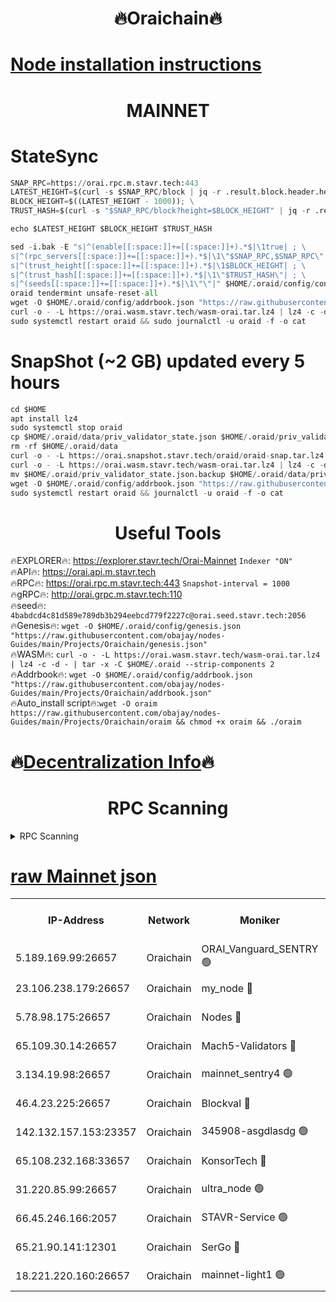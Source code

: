 <h1 align="center"> 🔥Oraichain🔥</h1>

[Node installation instructions](https://github.com/obajay/nodes-Guides/tree/main/Projects/Oraichain)
=
<h1 align="center"> MAINNET</h1>

# StateSync
```python
SNAP_RPC=https://orai.rpc.m.stavr.tech:443
LATEST_HEIGHT=$(curl -s $SNAP_RPC/block | jq -r .result.block.header.height); \
BLOCK_HEIGHT=$((LATEST_HEIGHT - 1000)); \
TRUST_HASH=$(curl -s "$SNAP_RPC/block?height=$BLOCK_HEIGHT" | jq -r .result.block_id.hash)

echo $LATEST_HEIGHT $BLOCK_HEIGHT $TRUST_HASH

sed -i.bak -E "s|^(enable[[:space:]]+=[[:space:]]+).*$|\1true| ; \
s|^(rpc_servers[[:space:]]+=[[:space:]]+).*$|\1\"$SNAP_RPC,$SNAP_RPC\"| ; \
s|^(trust_height[[:space:]]+=[[:space:]]+).*$|\1$BLOCK_HEIGHT| ; \
s|^(trust_hash[[:space:]]+=[[:space:]]+).*$|\1\"$TRUST_HASH\"| ; \
s|^(seeds[[:space:]]+=[[:space:]]+).*$|\1\"\"|" $HOME/.oraid/config/config.toml
oraid tendermint unsafe-reset-all
wget -O $HOME/.oraid/config/addrbook.json "https://raw.githubusercontent.com/obajay/nodes-Guides/main/Projects/Oraichain/addrbook.json"
curl -o - -L https://orai.wasm.stavr.tech/wasm-orai.tar.lz4 | lz4 -c -d - | tar -x -C $HOME/.oraid --strip-components 2
sudo systemctl restart oraid && sudo journalctl -u oraid -f -o cat
```
# SnapShot (~2 GB) updated every 5 hours
```python
cd $HOME
apt install lz4
sudo systemctl stop oraid
cp $HOME/.oraid/data/priv_validator_state.json $HOME/.oraid/priv_validator_state.json.backup
rm -rf $HOME/.oraid/data
curl -o - -L https://orai.snapshot.stavr.tech/oraid/oraid-snap.tar.lz4 | lz4 -c -d - | tar -x -C $HOME/.oraid --strip-components 2
curl -o - -L https://orai.wasm.stavr.tech/wasm-orai.tar.lz4 | lz4 -c -d - | tar -x -C $HOME/.oraid --strip-components 2
mv $HOME/.oraid/priv_validator_state.json.backup $HOME/.oraid/data/priv_validator_state.json
wget -O $HOME/.oraid/config/addrbook.json "https://raw.githubusercontent.com/obajay/nodes-Guides/main/Projects/Oraichain/addrbook.json"
sudo systemctl restart oraid && journalctl -u oraid -f -o cat
```

 <h1 align="center"> Useful Tools</h1>

🔥EXPLORER🔥:     https://explorer.stavr.tech/Orai-Mainnet        `Indexer "ON"` \
🔥API🔥:          https://orai.api.m.stavr.tech \
🔥RPC🔥:          https://orai.rpc.m.stavr.tech:443              `Snapshot-interval = 1000` \
🔥gRPC🔥:         http://orai.grpc.m.stavr.tech:110 \
🔥seed🔥:      `4babdcd4c81d589e789db3b294eebcd779f2227c@orai.seed.stavr.tech:2056` \
🔥Genesis🔥:   `wget -O $HOME/.oraid/config/genesis.json "https://raw.githubusercontent.com/obajay/nodes-Guides/main/Projects/Oraichain/genesis.json"` \
🔥WASM🔥:      `curl -o - -L https://orai.wasm.stavr.tech/wasm-orai.tar.lz4 | lz4 -c -d - | tar -x -C $HOME/.oraid --strip-components 2` \
🔥Addrbook🔥:  `wget -O $HOME/.oraid/config/addrbook.json "https://raw.githubusercontent.com/obajay/nodes-Guides/main/Projects/Oraichain/addrbook.json"` \
🔥Auto_install script🔥:`wget -O oraim https://raw.githubusercontent.com/obajay/nodes-Guides/main/Projects/Oraichain/oraim && chmod +x oraim && ./oraim`

🔥[Decentralization Info](https://github.com/obajay/StateSync-snapshots/tree/main/Projects/Oraichain/Decentralization)🔥
=
<h1 align="center"> RPC Scanning</h1>

<details>
<summary>RPC Scanning</summary>

<h2 align="center"> We scan nodes in real time every 4 hours. And we provide the final result of RPC endpoints.
We cannot influence the operation of these nodes in any way. </h2>


```python
If Voting Power is higher than 0 --> then the Node is a validator of the network and may be subject to attack and be a potential threat to the chain.
```
```python
We marked such validators with a red symbol
```

</details>

[raw Mainnet json](https://rpc-check.oraim.stavr.tech/oraim/rpc-oraim-result.json)
=


<table><tr><th>IP-Address</th><th>Network</th><th>Moniker</th><th>Latest Block Height</th><th>Earliest Block Height</th><th>Catching Up</th><th>Tx Index</th><th>Voting Power</th><th>Scan Time</th></tr><tr><td>5.189.169.99:26657</td><td>Oraichain</td><td>ORAI_Vanguard_SENTRY 🟢</td><td>15652221</td><td>0</td><td>False</td><td>on</td><td>0</td><td>2024-02-06T21:58:27.904997740UTC</td></tr><tr><td>23.106.238.179:26657</td><td>Oraichain</td><td>my_node 🔴</td><td>15652224</td><td>0</td><td>False</td><td>on</td><td>218569</td><td>2024-02-06T21:58:42.819437018UTC</td></tr><tr><td>5.78.98.175:26657</td><td>Oraichain</td><td>Nodes 🔴</td><td>15652225</td><td>0</td><td>False</td><td>off</td><td>164836</td><td>2024-02-06T21:58:52.993307215UTC</td></tr><tr><td>65.109.30.14:26657</td><td>Oraichain</td><td>Mach5-Validators 🔴</td><td>15652229</td><td>0</td><td>False</td><td>off</td><td>212</td><td>2024-02-06T21:59:15.969652800UTC</td></tr><tr><td>3.134.19.98:26657</td><td>Oraichain</td><td>mainnet_sentry4 🟢</td><td>15652224</td><td>1</td><td>False</td><td>on</td><td>0</td><td>2024-02-06T21:58:47.916913363UTC</td></tr><tr><td>46.4.23.225:26657</td><td>Oraichain</td><td>Blockval 🔴</td><td>15652230</td><td>10774049</td><td>False</td><td>off</td><td>279039</td><td>2024-02-06T21:59:20.663258271UTC</td></tr><tr><td>142.132.157.153:23357</td><td>Oraichain</td><td>345908-asgdlasdg 🟢</td><td>15652224</td><td>11956426</td><td>False</td><td>on</td><td>0</td><td>2024-02-06T21:58:47.225123146UTC</td></tr><tr><td>65.108.232.168:33657</td><td>Oraichain</td><td>KonsorTech 🔴</td><td>15652220</td><td>14344801</td><td>False</td><td>off</td><td>50315</td><td>2024-02-06T21:58:23.385941409UTC</td></tr><tr><td>31.220.85.99:26657</td><td>Oraichain</td><td>ultra_node 🟢</td><td>15652230</td><td>15360001</td><td>False</td><td>off</td><td>0</td><td>2024-02-06T21:59:18.322350060UTC</td></tr><tr><td>66.45.246.166:2057</td><td>Oraichain</td><td>STAVR-Service 🟢</td><td>15652229</td><td>15529201</td><td>False</td><td>on</td><td>0</td><td>2024-02-06T21:59:11.247268033UTC</td></tr><tr><td>65.21.90.141:12301</td><td>Oraichain</td><td>SerGo 🔴</td><td>15652228</td><td>15552228</td><td>False</td><td>off</td><td>1</td><td>2024-02-06T21:59:06.333353018UTC</td></tr><tr><td>18.221.220.160:26657</td><td>Oraichain</td><td>mainnet-light1 🟢</td><td>15652227</td><td>15643601</td><td>False</td><td>on</td><td>0</td><td>2024-02-06T21:58:59.809427199UTC</td></tr></table>
